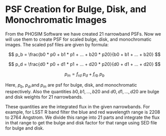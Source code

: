 # PSF Creation for Bulge, Disk, and Monochromatic Images
From the PHOSIM Software we have created 21 narrowband PSFs. Now we will use them to create PSF for scaled bulge, disk, and monochromatic images. The scaled psf files are given by formula:

$$
p_b = \frac{b0 * p0 + b1 * p1 + ... + b20 * p20}{b0 + b1 + ... + b20}
$$

$$
p_d = \frac{d0 * p0 + d1 * p1 + ... + d20 * p20}{d0 + d1 + ... + d20}
$$

$$
p_m = f_{rd} \ p_d + f_{rb} \ p_b
$$


Here, $p_b$, $p_d$,and $p_m$ are psf for bulge, disk, and monochromatic respectively. Also the quantities $b0, b1, ..., b20$ and $d0, d1, ..., d20$ are bulge and disk weights for 21 narrowbands. 

These quantities are the integrated flux in the given narrowbands. 
For example, for LSST R band filter the blue and red wavelength range is 2208 to 2764 Angstrom. 
We divide this range into 21 parts and integrate the flux in that range to get the bulge and disk factor for 
that range using SED file for bulge and disk.
